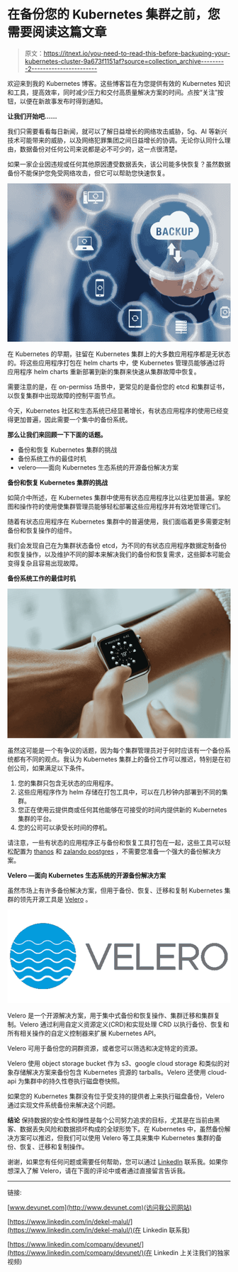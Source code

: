 # 在备份您的 Kubernetes 集群之前，您需要阅读这篇文章

> 原文：<https://itnext.io/you-need-to-read-this-before-backuping-your-kubernetes-cluster-9a673f1151af?source=collection_archive---------2----------------------->

欢迎来到我的 Kubernetes 博客。这些博客旨在为您提供有效的 Kubernetes 知识和工具，提高效率，同时减少压力和交付高质量解决方案的时间。点按“关注”按钮，以便在新故事发布时得到通知。

**让我们开始吧……**

我们只需要看看每日新闻，就可以了解日益增长的网络攻击威胁，5g、AI 等新兴技术可能带来的威胁，以及网络犯罪集团之间日益增长的协调。无论你认同什么理由，数据备份对任何公司来说都是必不可少的，这一点很清楚。

如果一家企业因违规或任何其他原因遭受数据丢失，该公司能多快恢复？虽然数据备份不能保护您免受网络攻击，但它可以帮助您快速恢复。

![](img/49d6ed6f554489428a49c0feed32a905.png)

在 Kubernetes 的早期，驻留在 Kubernetes 集群上的大多数应用程序都是无状态的。将这些应用程序打包在 helm charts 中，使 Kubernetes 管理员能够通过将应用程序 helm charts 重新部署到新的集群来快速从集群故障中恢复。

需要注意的是，在 on-permiss 场景中，更常见的是备份您的 etcd 和集群证书，以恢复集群中出现故障的控制平面节点。

今天，Kubernetes 社区和生态系统已经显著增长，有状态应用程序的使用已经变得更加普遍，因此需要一个集中的备份系统。

**那么让我们来回顾一下下面的话题。**

*   备份和恢复 Kubernetes 集群的挑战
*   备份系统工作的最佳时机
*   velero——面向 Kubernetes 生态系统的开源备份解决方案

**备份和恢复 Kubernetes 集群的挑战**

如简介中所述，在 Kubernetes 集群中使用有状态应用程序比以往更加普遍。掌舵图和操作符的使用使集群管理员能够轻松部署这些应用程序并有效地管理它们。

随着有状态应用程序在 Kubernetes 集群中的普遍使用，我们面临着更多需要定制备份和恢复操作的组件。

我们会发现自己在为集群状态备份 etcd，为不同的有状态应用程序数据定制备份和恢复操作，以及维护不同的脚本来解决我们的备份和恢复需求，这些脚本可能会变得复杂且容易出现故障。

**备份系统工作的最佳时机**

![](img/c872c8a330cf8af9c807dbcec3db5889.png)

虽然这可能是一个有争议的话题，因为每个集群管理员对于何时应该有一个备份系统都有不同的观点。我认为 Kubernetes 集群上的备份工作可以推迟，特别是在初创公司，如果满足以下条件。

1.  您的集群只包含无状态的应用程序。
2.  这些应用程序作为 helm 存储在打包工具中，可以在几秒钟内部署到不同的集群。
3.  您正在使用云提供商或任何其他能够在可接受的时间内提供新的 Kubernetes 集群的平台。
4.  您的公司可以承受长时间的停机。

请注意，一些有状态的应用程序正与备份和恢复工具打包在一起，这些工具可以轻松配置为 [thanos](https://bitnami.com/stack/thanos/helm) 和 [zalando postgres](https://github.com/zalando/postgres-operator) ，不需要您准备一个强大的备份解决方案。

**Velero —面向 Kubernetes 生态系统的开源备份解决方案**

虽然市场上有许多备份解决方案，但用于备份、恢复、迁移和复制 Kubernetes 集群的领先开源工具是 [Velero](https://velero.io/) 。

![](img/fbef40b621ec9c9c66d7150a36afcd74.png)

Velero 是一个开源解决方案，用于集中式备份和恢复操作、集群迁移和集群复制。Velero 通过利用自定义资源定义(CRD)和实现处理 CRD 以执行备份、恢复和所有相关操作的自定义控制器来扩展 Kubernetes API。

Velero 可用于备份您的洞群资源，或者您可以筛选和决定特定的资源。

Velero 使用 object storage bucket 作为 s3、google cloud storage 和类似的对象存储解决方案来备份包含 Kubernetes 资源的 tarballs。Velero 还使用 cloud-api 为集群中的持久性卷执行磁盘卷快照。

如果您的 Kubernetes 集群没有位于受支持的提供者上来执行磁盘备份，Velero 通过实现文件系统备份来解决这个问题。

**结论**
保持数据的安全性和弹性是每个公司努力追求的目标，尤其是在当前由黑客、数据丢失风险和数据损坏构成的全球形势下。在 Kubernetes 中，虽然备份解决方案可以推迟，但我们可以使用 Velero 等工具来集中 Kubernetes 集群的备份、恢复、迁移和复制操作。

谢谢，如果您有任何问题或需要任何帮助，您可以通过 [LinkedIn](https://www.linkedin.com/in/dekel-malul/) 联系我。如果你想深入了解 Velero，请在下面的评论中或者通过直接留言告诉我。

***********************************************************************

链接:

[www.devunet.com](http://www.devunet.com)(访问我公司网站)

[https://www.linkedin.com/in/dekel-malul/](https://www.linkedin.com/in/dekel-malul/)(在 Linkedin 联系我)

[https://www.linkedin.com/company/devunet/](https://www.linkedin.com/company/devunet/)(在 Linkedin 上关注我们的独家视频)
